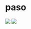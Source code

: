 # paso

![](https://github.com/ekiwi/paso/workflows/Paso%20Unittests/badge.svg)
![](https://github.com/ekiwi/paso/workflows/Paso%20Benchmarks/badge.svg)
